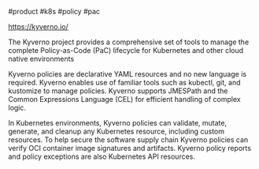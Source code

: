 #product #k8s #policy #pac

https://kyverno.io/

The Kyverno project provides a comprehensive set of tools to manage the complete Policy-as-Code (PaC) lifecycle for Kubernetes and other cloud native environments

Kyverno policies are declarative YAML resources and no new language is required. Kyverno enables use of familiar tools such as kubectl, git, and kustomize to manage policies. Kyverno supports JMESPath and the Common Expressions Language (CEL) for efficient handling of complex logic.

In Kubernetes environments, Kyverno policies can validate, mutate, generate, and cleanup any Kubernetes resource, including custom resources. To help secure the software supply chain Kyverno policies can verify OCI container image signatures and artifacts. Kyverno policy reports and policy exceptions are also Kubernetes API resources.
